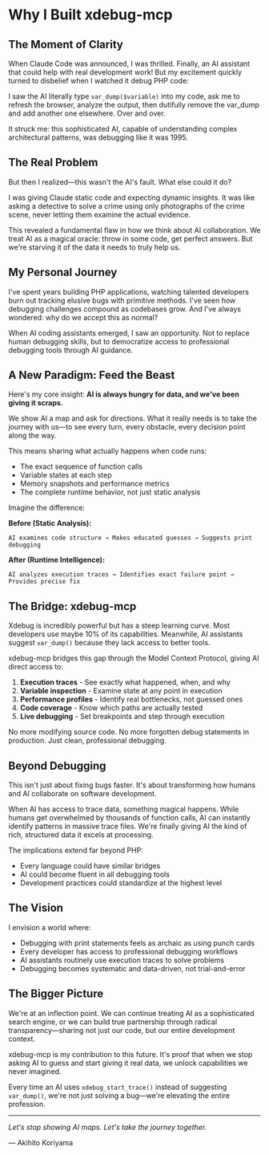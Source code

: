 # Why I Built xdebug-mcp

## The Moment of Clarity

When Claude Code was announced, I was thrilled. Finally, an AI assistant that could help with real development work! But my excitement quickly turned to disbelief when I watched it debug PHP code:

I saw the AI literally type `var_dump($variable)` into my code, ask me to refresh the browser, analyze the output, then dutifully remove the var_dump and add another one elsewhere. Over and over.

It struck me: this sophisticated AI, capable of understanding complex architectural patterns, was debugging like it was 1995.

## The Real Problem

But then I realized—this wasn't the AI's fault. What else could it do?

I was giving Claude static code and expecting dynamic insights. It was like asking a detective to solve a crime using only photographs of the crime scene, never letting them examine the actual evidence.

This revealed a fundamental flaw in how we think about AI collaboration. We treat AI as a magical oracle: throw in some code, get perfect answers. But we're starving it of the data it needs to truly help us.

## My Personal Journey

I've spent years building PHP applications, watching talented developers burn out tracking elusive bugs with primitive methods. I've seen how debugging challenges compound as codebases grow. And I've always wondered: why do we accept this as normal?

When AI coding assistants emerged, I saw an opportunity. Not to replace human debugging skills, but to democratize access to professional debugging tools through AI guidance.

## A New Paradigm: Feed the Beast

Here's my core insight: **AI is always hungry for data, and we've been giving it scraps.**

We show AI a map and ask for directions. What it really needs is to take the journey with us—to see every turn, every obstacle, every decision point along the way.

This means sharing what actually happens when code runs:
- The exact sequence of function calls
- Variable states at each step  
- Memory snapshots and performance metrics
- The complete runtime behavior, not just static analysis

Imagine the difference:

**Before (Static Analysis):**
```
AI examines code structure → Makes educated guesses → Suggests print debugging
```

**After (Runtime Intelligence):**
```
AI analyzes execution traces → Identifies exact failure point → Provides precise fix
```

## The Bridge: xdebug-mcp

Xdebug is incredibly powerful but has a steep learning curve. Most developers use maybe 10% of its capabilities. Meanwhile, AI assistants suggest `var_dump()` because they lack access to better tools.

xdebug-mcp bridges this gap through the Model Context Protocol, giving AI direct access to:

1. **Execution traces** - See exactly what happened, when, and why
2. **Variable inspection** - Examine state at any point in execution
3. **Performance profiles** - Identify real bottlenecks, not guessed ones
4. **Code coverage** - Know which paths are actually tested
5. **Live debugging** - Set breakpoints and step through execution

No more modifying source code. No more forgotten debug statements in production. Just clean, professional debugging.

## Beyond Debugging

This isn't just about fixing bugs faster. It's about transforming how humans and AI collaborate on software development.

When AI has access to trace data, something magical happens. While humans get overwhelmed by thousands of function calls, AI can instantly identify patterns in massive trace files. We're finally giving AI the kind of rich, structured data it excels at processing.

The implications extend far beyond PHP:
- Every language could have similar bridges
- AI could become fluent in all debugging tools
- Development practices could standardize at the highest level

## The Vision

I envision a world where:
- Debugging with print statements feels as archaic as using punch cards
- Every developer has access to professional debugging workflows
- AI assistants routinely use execution traces to solve problems
- Debugging becomes systematic and data-driven, not trial-and-error

## The Bigger Picture

We're at an inflection point. We can continue treating AI as a sophisticated search engine, or we can build true partnership through radical transparency—sharing not just our code, but our entire development context.

xdebug-mcp is my contribution to this future. It's proof that when we stop asking AI to guess and start giving it real data, we unlock capabilities we never imagined.

Every time an AI uses `xdebug_start_trace()` instead of suggesting `var_dump()`, we're not just solving a bug—we're elevating the entire profession.

---

*Let's stop showing AI maps. Let's take the journey together.*

— Akihito Koriyama
